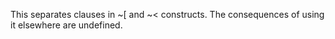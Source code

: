  



This separates clauses in ~[ and ~< constructs. The consequences of using it elsewhere are undefined. 



